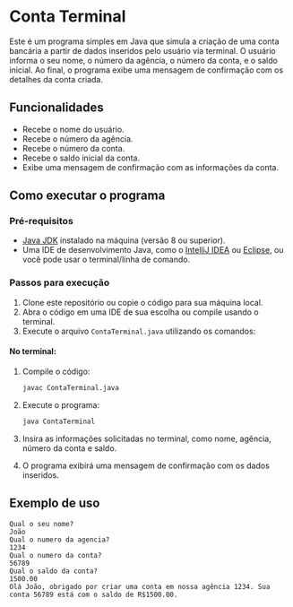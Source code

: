 # Conta Terminal

Este é um programa simples em Java que simula a criação de uma conta bancária a partir de dados inseridos pelo usuário via terminal. O usuário informa o seu nome, o número da agência, o número da conta, e o saldo inicial. Ao final, o programa exibe uma mensagem de confirmação com os detalhes da conta criada.

## Funcionalidades

- Recebe o nome do usuário.
- Recebe o número da agência.
- Recebe o número da conta.
- Recebe o saldo inicial da conta.
- Exibe uma mensagem de confirmação com as informações da conta.

## Como executar o programa

### Pré-requisitos

- [Java JDK](https://www.oracle.com/java/technologies/javase-jdk11-downloads.html) instalado na máquina (versão 8 ou superior).
- Uma IDE de desenvolvimento Java, como o [IntelliJ IDEA](https://www.jetbrains.com/idea/download/) ou [Eclipse](https://www.eclipse.org/downloads/), ou você pode usar o terminal/linha de comando.

### Passos para execução

1. Clone este repositório ou copie o código para sua máquina local.
2. Abra o código em uma IDE de sua escolha ou compile usando o terminal.
3. Execute o arquivo `ContaTerminal.java` utilizando os comandos:

#### No terminal:

1. Compile o código:
    ```bash
    javac ContaTerminal.java
    ```

2. Execute o programa:
    ```bash
    java ContaTerminal
    ```

4. Insira as informações solicitadas no terminal, como nome, agência, número da conta e saldo.
5. O programa exibirá uma mensagem de confirmação com os dados inseridos.

## Exemplo de uso

```plaintext
Qual o seu nome?
João
Qual o numero da agencia?
1234
Qual o numero da conta?
56789
Qual o saldo da conta?
1500.00
Olá João, obrigado por criar uma conta em nossa agência 1234. Sua conta 56789 está com o saldo de R$1500.00.
